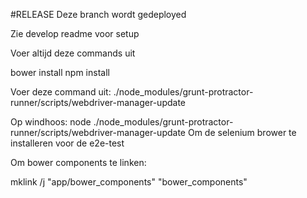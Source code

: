 #RELEASE
Deze branch wordt gedeployed

Zie develop readme voor setup

Voer altijd deze commands uit

bower install
npm install

Voer deze command uit:
./node_modules/grunt-protractor-runner/scripts/webdriver-manager-update
 
Op windhoos: node ./node_modules/grunt-protractor-runner/scripts/webdriver-manager-update
Om de selenium brower te installeren voor de e2e-test

Om bower components te linken:

mklink /j "app/bower_components" "bower_components"
